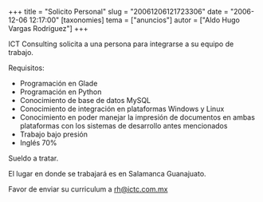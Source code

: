 +++
title = "Solicito Personal"
slug = "20061206121723306"
date = "2006-12-06 12:17:00"
[taxonomies]
tema = ["anuncios"]
autor = ["Aldo Hugo Vargas Rodriguez"]
+++

ICT Consulting solicita a una persona para integrarse a su equipo de
trabajo.

Requisitos:

-   Programación en Glade
-   Programación en Python
-   Conocimiento de base de datos MySQL
-   Conocimiento de integración en plataformas Windows y Linux
-   Conocimiento en poder manejar la impresión de documentos en ambas
    plataformas con los sistemas de desarrollo antes mencionados
-   Trabajo bajo presión
-   Inglés 70%

Sueldo a tratar.

El lugar en donde se trabajará es en Salamanca Guanajuato.

Favor de enviar su curriculum a rh@ictc.com.mx

